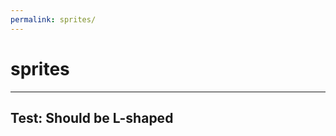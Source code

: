 ```yaml
---
permalink: sprites/
---
```


# sprites

---

## Test: Should be L-shaped

<div class='sprite sprite-xing'></div>
<a class='sprite sprite-xing'></a>
<h2 class='sprite sprite-xing hl'></h2>

<a class='sprite sprite-stackoverflow'></a>

<a class='sprite inline sprite-github'></a>
<a class='sprite inline sprite-medium'></a>
<a class='sprite inline sprite-jekyll'></a>

<a href='https://github.com/nocke/nocke.github.io' target='_blank' id='ribbon' class='sprite sprite-ribbon' title='view on github'></a>
